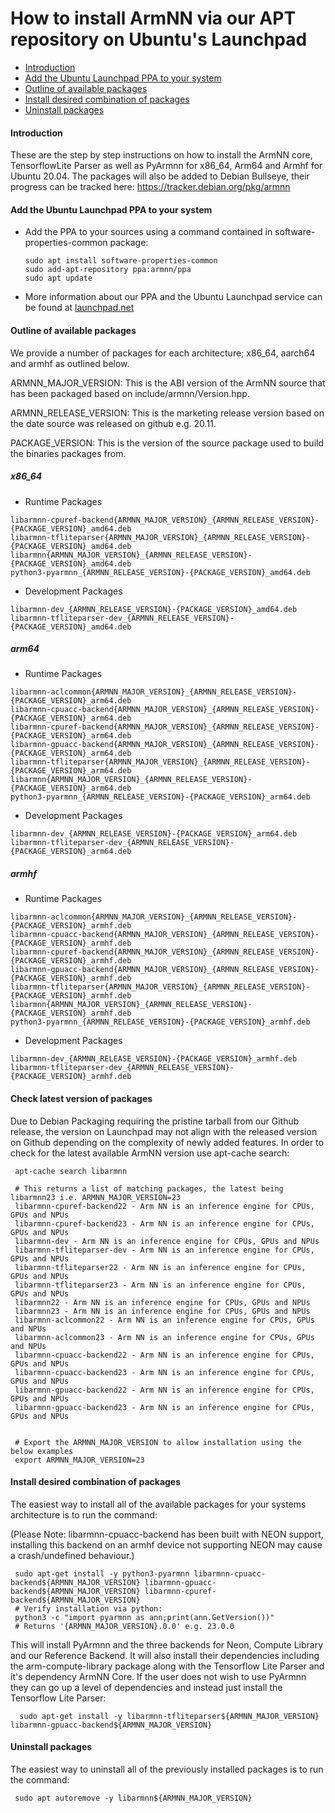 # How to install ArmNN via our APT repository on Ubuntu's Launchpad

*  [Introduction](#introduction)
*  [Add the Ubuntu Launchpad PPA to your system](#addRepo)
*  [Outline of available packages](#availablePackages)
*  [Install desired combination of packages](#InstallPackages)
*  [Uninstall packages](#uninstallPackages)


#### <a name="introduction">Introduction</a>
These are the step by step instructions on how to install the ArmNN core, TensorflowLite Parser as well as PyArmnn for x86_64, Arm64 and Armhf for Ubuntu 20.04.
The packages will also be added to Debian Bullseye, their progress can be tracked here: https://tracker.debian.org/pkg/armnn


#### <a name="addRepo">Add the Ubuntu Launchpad PPA to your system</a>
* Add the PPA to your sources using a command contained in software-properties-common package:
    ```
    sudo apt install software-properties-common
    sudo add-apt-repository ppa:armnn/ppa
    sudo apt update
    ```
* More information about our PPA and the Ubuntu Launchpad service can be found at [launchpad.net](https://launchpad.net/~armnn/+archive/ubuntu/ppa)
#### <a name="availablePackages"> Outline of available packages</a>

We provide a number of packages for each architecture; x86_64, aarch64 and armhf as outlined below.

ARMNN_MAJOR_VERSION: This is the ABI version of the ArmNN source that has been packaged based on include/armnn/Version.hpp.

ARMNN_RELEASE_VERSION: This is the marketing release version based on the date source was released on github e.g. 20.11.

PACKAGE_VERSION: This is the version of the source package used to build the binaries packages from.

##### x86_64
* Runtime Packages
```
libarmnn-cpuref-backend{ARMNN_MAJOR_VERSION}_{ARMNN_RELEASE_VERSION}-{PACKAGE_VERSION}_amd64.deb
libarmnn-tfliteparser{ARMNN_MAJOR_VERSION}_{ARMNN_RELEASE_VERSION}-{PACKAGE_VERSION}_amd64.deb
libarmnn{ARMNN_MAJOR_VERSION}_{ARMNN_RELEASE_VERSION}-{PACKAGE_VERSION}_amd64.deb
python3-pyarmnn_{ARMNN_RELEASE_VERSION}-{PACKAGE_VERSION}_amd64.deb
```
* Development Packages
```
libarmnn-dev_{ARMNN_RELEASE_VERSION}-{PACKAGE_VERSION}_amd64.deb
libarmnn-tfliteparser-dev_{ARMNN_RELEASE_VERSION}-{PACKAGE_VERSION}_amd64.deb
```
##### arm64
* Runtime Packages
```
libarmnn-aclcommon{ARMNN_MAJOR_VERSION}_{ARMNN_RELEASE_VERSION}-{PACKAGE_VERSION}_arm64.deb
libarmnn-cpuacc-backend{ARMNN_MAJOR_VERSION}_{ARMNN_RELEASE_VERSION}-{PACKAGE_VERSION}_arm64.deb
libarmnn-cpuref-backend{ARMNN_MAJOR_VERSION}_{ARMNN_RELEASE_VERSION}-{PACKAGE_VERSION}_arm64.deb
libarmnn-gpuacc-backend{ARMNN_MAJOR_VERSION}_{ARMNN_RELEASE_VERSION}-{PACKAGE_VERSION}_arm64.deb
libarmnn-tfliteparser{ARMNN_MAJOR_VERSION}_{ARMNN_RELEASE_VERSION}-{PACKAGE_VERSION}_arm64.deb
libarmnn{ARMNN_MAJOR_VERSION}_{ARMNN_RELEASE_VERSION}-{PACKAGE_VERSION}_arm64.deb
python3-pyarmnn_{ARMNN_RELEASE_VERSION}-{PACKAGE_VERSION}_arm64.deb

```
* Development Packages
```
libarmnn-dev_{ARMNN_RELEASE_VERSION}-{PACKAGE_VERSION}_arm64.deb
libarmnn-tfliteparser-dev_{ARMNN_RELEASE_VERSION}-{PACKAGE_VERSION}_arm64.deb

```
##### armhf
* Runtime Packages
```
libarmnn-aclcommon{ARMNN_MAJOR_VERSION}_{ARMNN_RELEASE_VERSION}-{PACKAGE_VERSION}_armhf.deb
libarmnn-cpuacc-backend{ARMNN_MAJOR_VERSION}_{ARMNN_RELEASE_VERSION}-{PACKAGE_VERSION}_armhf.deb
libarmnn-cpuref-backend{ARMNN_MAJOR_VERSION}_{ARMNN_RELEASE_VERSION}-{PACKAGE_VERSION}_armhf.deb
libarmnn-gpuacc-backend{ARMNN_MAJOR_VERSION}_{ARMNN_RELEASE_VERSION}-{PACKAGE_VERSION}_armhf.deb
libarmnn-tfliteparser{ARMNN_MAJOR_VERSION}_{ARMNN_RELEASE_VERSION}-{PACKAGE_VERSION}_armhf.deb
libarmnn{ARMNN_MAJOR_VERSION}_{ARMNN_RELEASE_VERSION}-{PACKAGE_VERSION}_armhf.deb
python3-pyarmnn_{ARMNN_RELEASE_VERSION}-{PACKAGE_VERSION}_armhf.deb

```
* Development Packages
```
libarmnn-dev_{ARMNN_RELEASE_VERSION}-{PACKAGE_VERSION}_armhf.deb
libarmnn-tfliteparser-dev_{ARMNN_RELEASE_VERSION}-{PACKAGE_VERSION}_armhf.deb

```

#### <a name="VersionPackages"> Check latest version of packages</a>
Due to Debian Packaging requiring the pristine tarball from our Github release, the version on Launchpad may not align with the released version on Github depending on the complexity of newly added features.
In order to check for the latest available ArmNN version use apt-cache search:
```
 apt-cache search libarmnn

 # This returns a list of matching packages, the latest being libarmnn23 i.e. ARMNN_MAJOR_VERSION=23
 libarmnn-cpuref-backend22 - Arm NN is an inference engine for CPUs, GPUs and NPUs
 libarmnn-cpuref-backend23 - Arm NN is an inference engine for CPUs, GPUs and NPUs
 libarmnn-dev - Arm NN is an inference engine for CPUs, GPUs and NPUs
 libarmnn-tfliteparser-dev - Arm NN is an inference engine for CPUs, GPUs and NPUs
 libarmnn-tfliteparser22 - Arm NN is an inference engine for CPUs, GPUs and NPUs
 libarmnn-tfliteparser23 - Arm NN is an inference engine for CPUs, GPUs and NPUs
 libarmnn22 - Arm NN is an inference engine for CPUs, GPUs and NPUs
 libarmnn23 - Arm NN is an inference engine for CPUs, GPUs and NPUs
 libarmnn-aclcommon22 - Arm NN is an inference engine for CPUs, GPUs and NPUs
 libarmnn-aclcommon23 - Arm NN is an inference engine for CPUs, GPUs and NPUs
 libarmnn-cpuacc-backend22 - Arm NN is an inference engine for CPUs, GPUs and NPUs
 libarmnn-cpuacc-backend23 - Arm NN is an inference engine for CPUs, GPUs and NPUs
 libarmnn-gpuacc-backend22 - Arm NN is an inference engine for CPUs, GPUs and NPUs
 libarmnn-gpuacc-backend23 - Arm NN is an inference engine for CPUs, GPUs and NPUs


 # Export the ARMNN_MAJOR_VERSION to allow installation using the below examples
 export ARMNN_MAJOR_VERSION=23
```


#### <a name="InstallPackages"> Install desired combination of packages</a>
The easiest way to install all of the available packages for your systems architecture is to run the command:

(Please Note: libarmnn-cpuacc-backend has been built with NEON support, installing this backend on an armhf device not supporting NEON may cause a crash/undefined behaviour.)
```
 sudo apt-get install -y python3-pyarmnn libarmnn-cpuacc-backend${ARMNN_MAJOR_VERSION} libarmnn-gpuacc-backend${ARMNN_MAJOR_VERSION} libarmnn-cpuref-backend${ARMNN_MAJOR_VERSION}
 # Verify installation via python:
 python3 -c "import pyarmnn as ann;print(ann.GetVersion())" 
 # Returns '{ARMNN_MAJOR_VERSION}.0.0' e.g. 23.0.0
```
This will install PyArmnn and the three backends for Neon, Compute Library and our Reference Backend.
It will also install their dependencies including the arm-compute-library package along with the Tensorflow Lite Parser and it's dependency ArmNN Core.
If the user does not wish to use PyArmnn they can go up a level of dependencies and instead just install the Tensorflow Lite Parser:
```
  sudo apt-get install -y libarmnn-tfliteparser${ARMNN_MAJOR_VERSION} libarmnn-gpuacc-backend${ARMNN_MAJOR_VERSION}
```

#### <a name="uninstallPackages"> Uninstall packages</a>
The easiest way to uninstall all of the previously installed packages is to run the command:
```
 sudo apt autoremove -y libarmnn${ARMNN_MAJOR_VERSION}
```